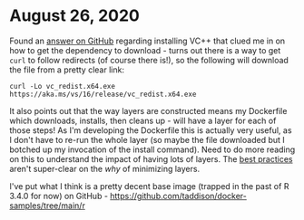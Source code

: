 # August 26, 2020

Found an [answer on GitHub][installing vc++ in a dockerfile] regarding installing VC++ that clued me in on how to get the dependency to download - turns out there is a way to get `curl` to follow redirects (of course there is!), so the following will download the file from a pretty clear link:

```shell
curl -Lo vc_redist.x64.exe  https://aka.ms/vs/16/release/vc_redist.x64.exe
```

It also points out that the way layers are constructed means my Dockerfile which downloads, installs, then cleans up - will have a layer for each of those steps!  As I'm developing the Dockerfile this is actually very useful, as I don't have to re-run the whole layer (so maybe the file downloaded but I botched up my invocation of the install command).  Need to do more reading on this to understand the impact of having lots of layers.  The [best practices][Dockerfile best practices] aren't super-clear on the _why_ of minimizing layers.

I've put what I think is a pretty decent base image (trapped in the past of R 3.4.0 for now) on GitHub - https://github.com/taddison/docker-samples/tree/main/r

[installing vc++ in a dockerfile]: https://github.com/microsoft/dotnet-framework-docker/issues/15#issuecomment-629265013
[Dockerfile best practices]: https://docs.docker.com/develop/develop-images/dockerfile_best-practices/